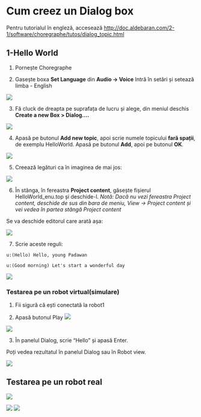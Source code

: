 # Cum creez un Dialog box 
Pentru tutorialul în engleză, accesează
http://doc.aldebaran.com/2-1/software/choregraphe/tutos/dialog_topic.html

## 1-Hello World

1. Pornește Choregraphe

2. Gasește boxa **Set Language** din **Audio -> Voice**
Intră în setări și setează limba - English

![](http://doc.aldebaran.com/2-1/_images/helloworld_cho_dlg_00.png)


3. Fă cluck de dreapta pe suprafața de lucru și alege, din meniul deschis **Create a new Box > Dialog....** 

![](http://doc.aldebaran.com/2-1/_images/helloworld_cho_dlg_01.png)

4. 	Apasă pe butonul **Add new topic**, apoi scrie numele topicului **fară spații**, de exemplu HelloWorld.
Apasă pe butonul **Add**, apoi pe butonul **OK**.

![](http://doc.aldebaran.com/2-1/_images/helloworld_cho_dlg_02.png)

5. Creează legături ca în imaginea de mai jos:

![](http://doc.aldebaran.com/2-1/_images/helloworld_cho_dlg_05.png)

6. În stânga, în fereastra **Project content**, găsește fișierul HelloWorld_enu.top și deschide-l.
*Notă: Dacă nu vezi fereastra Project content, deschide de sus din bara de meniu, View -> Project content și vei vedea în partea stângă Project content*

Se va deschide editorul care arată așa:

![](http://doc.aldebaran.com/2-1/_images/helloworld_cho_dlg_06.png)

7. Scrie aceste reguli:
```
u:(Hello) Hello, young Padawan

u:(Good morning) Let's start a wonderful day
```

![](http://doc.aldebaran.com/2-1/_images/helloworld_cho_dlg_07.png)


### Testarea pe un robot virtual(simulare)
1. Fii sigură că ești conectată la robot1

2. Apasă butonul Play ![](http://doc.aldebaran.com/2-1/_images/beginning_play_button.png)

![](http://doc.aldebaran.com/2-1/_images/dialog_tuto2.png)

3. 	În panelul Dialog, scrie “Hello” și apasă Enter.

Poți vedea rezultatul în panelul Dialog sau în Robot view.


![](http://doc.aldebaran.com/2-1/_images/dialog_tuto3.png)


## Testarea pe un robot real
![](http://doc.aldebaran.com/2-1/_images/dialog_tuto4.png)
 
![](http://doc.aldebaran.com/2-1/_images/dialog_tuto5.png)
![](http://doc.aldebaran.com/2-1/_images/dialog_tuto6.png)
![]()
![]()
![]()
![]()
